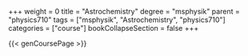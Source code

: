 +++
weight = 0
title = "Astrochemistry"
degree = "msphysik"
parent = "physics710"
tags = ["msphysik", "Astrochemistry", "physics710"]
categories = ["course"]
bookCollapseSection = false
+++

{{< genCoursePage >}}
